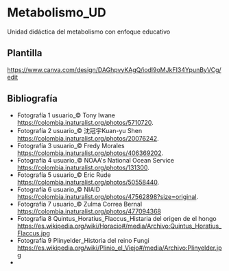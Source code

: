 # Metabolismo_UD
Unidad didáctica del metabolismo con enfoque educativo
## Plantilla
https://www.canva.com/design/DAGhpvyKAgQ/iodl9oMJkFI34YpunByVCg/edit
## Bibliografía
- Fotografía 1 usuario_© Tony Iwane https://colombia.inaturalist.org/photos/5710720.
- Fotografía 2 usuario_© 沈冠宇Kuan-yu Shen https://colombia.inaturalist.org/photos/20076242.
- Fotografía 3 usuario_© Fredy Morales https://colombia.inaturalist.org/photos/406369202.
- Fotografía 4 usuario_© NOAA's National Ocean Service https://colombia.inaturalist.org/photos/131300.
- Fotografía 5 usuario_© Eric Rude https://colombia.inaturalist.org/photos/50558440.
- Fotografía 6 usuario_© NIAID https://colombia.inaturalist.org/photos/47562898?size=original.
- Fotografía 7 usuario_© Zulma Correa Bernal https://colombia.inaturalist.org/photos/477094368
- Fotografia 8 Quintus_Horatius_Flaccus_Histaria del origen de el hongo https://es.wikipedia.org/wiki/Horacio#/media/Archivo:Quintus_Horatius_Flaccus.jpg
- Fotografía 9 Plinyelder_Historia del reino Fungi https://es.wikipedia.org/wiki/Plinio_el_Viejo#/media/Archivo:Plinyelder.jpg
- 
